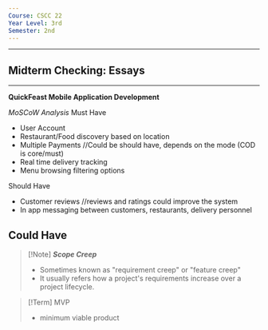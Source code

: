 ```yaml
---
Course: CSCC 22
Year Level: 3rd
Semester: 2nd
---
```

---
## Midterm Checking: Essays
---
**QuickFeast Mobile Application Development**

*MoSCoW Analysis*
Must Have
- User Account
- Restaurant/Food discovery based on location
- Multiple Payments //Could be should have, depends on the mode (COD is core/must)
- Real time delivery tracking
- Menu browsing filtering options

Should Have
- Customer reviews //reviews and ratings could improve the system
- In app messaging between customers, restaurants, delivery personnel

Could Have
- 

> [!Note] ***Scope Creep***
>  - Sometimes known as "requirement creep" or "feature creep"
>  - It usually refers how a project's requirements increase over a project lifecycle.

> [!Term] MVP
>  - minimum viable product
